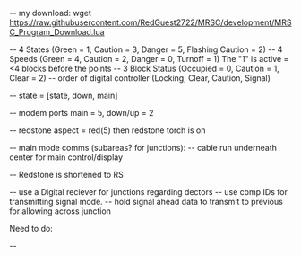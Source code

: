 -- my download: wget https://raw.githubusercontent.com/RedGuest2722/MRSC/development/MRSC_Program_Download.lua

-- 4 States (Green = 1, Caution = 3, Danger = 5, Flashing Caution = 2)
-- 4 Speeds (Green = 4, Caution = 2, Danger = 0, Turnoff = 1)    The "1" is active =<4 blocks before the points
-- 3 Block Status (Occupied = 0, Caution = 1, Clear = 2)
-- order of digital controller (Locking, Clear, Caution, Signal)

-- state = [state, down, main]

-- modem ports main = 5, down/up = 2

-- redstone aspect = red(5) then redstone torch is on

-- main mode comms (subareas? for junctions):
-- cable run underneath center for main control/display

-- Redstone is shortened to RS

-- use a Digital reciever for junctions regarding dectors
-- use comp IDs for transmitting signal mode.
-- hold signal ahead data to transmit to previous for allowing across junction

Need to do:

-- 
